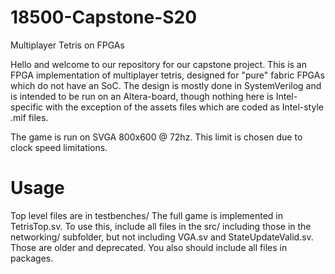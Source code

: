 # 18500-Capstone-S20
Multiplayer Tetris on FPGAs

Hello and welcome to our repository for our capstone project.
This is an FPGA implementation of multiplayer tetris, designed for
"pure" fabric FPGAs which do not have an SoC. The design is mostly
done in SystemVerilog and is intended to be run on an Altera-board,
though nothing here is Intel-specific with the exception of the
assets files which are coded as Intel-style .mif files.

The game is run on SVGA 800x600 @ 72hz. This limit is chosen due to
clock speed limitations.

# Usage
Top level files are in testbenches/
The full game is implemented in TetrisTop.sv. To use this, include all
files in the src/ including those in the networking/ subfolder, but not
including VGA.sv and StateUpdateValid.sv. Those are older and deprecated.
You also should include all files in packages.

